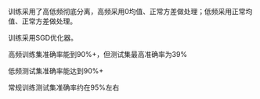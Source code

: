 训练采用了高低频彻底分离，高频采用0均值、正常方差做处理；低频采用正常均值、正常方差做处理。

训练采用SGD优化器。

高频训练集准确率能到90%+，但测试集最高准确率为39%

低频测试集准确率能达到90%+

常规训练测试集准确率约在95%左右